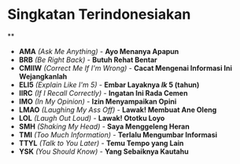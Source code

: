 # Singkatan Terindonesiakan
**
* **AMA** *(Ask Me Anything)* - **Ayo Menanya Apapun**
* **BRB** *(Be Right Back)* - **Butuh Rehat Bentar**
* **CMIIW** *(Correct Me If I'm Wrong)* - **Cacat Mengenai Informasi Ini Wejangkanlah**
* **ELI5** *(Explain Like I'm 5)* - **Embar Layaknya *Ik* 5 (tahun)**
* **IIRC** *(If I Recall Correctly)* - **Ingatan Ini Rada Cemen**
* **IMO** *(In My Opinion)* - **Izin Menyampaikan Opini**
* **LMAO** *(Laughing My Ass Off)* - **Lawak! Membuat Ane Oleng**
* **LOL** *(Laugh Out Loud)* - **Lawak! Ototku Loyo**
* **SMH** *(Shaking My Head)* - **Saya Menggeleng Heran**
* **TMI** *(Too Much Information)* - **Terlalu Mengumbar Informasi**
* **TTYL** *(Talk to You Later)* - **Temu Tempo yang Lain**
* **YSK** *(You Should Know)* - **Yang Sebaiknya Kautahu**
